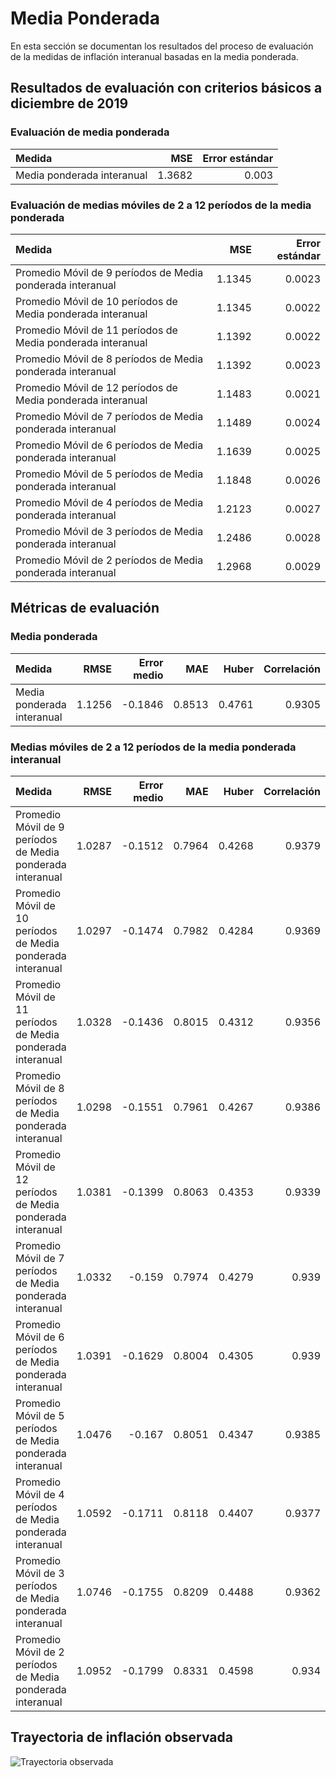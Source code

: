 # Media Ponderada 

En esta sección se documentan los resultados del proceso de evaluación de la medidas de inflación interanual basadas en la media ponderada.

## Resultados de evaluación con criterios básicos a diciembre de 2019

### Evaluación de media ponderada

| Medida                      |      MSE | Error estándar |
| :-------------------------- | -------: | -------------: |
|  Media ponderada interanual |   1.3682 |          0.003 |


### Evaluación de medias móviles de 2 a 12 períodos de la media ponderada

| Medida                                                      |      MSE | Error estándar|
| :---------------------------------------------------------- | -------: | ------------: |
|  Promedio Móvil de 9 períodos de Media ponderada interanual |   1.1345 |        0.0023 |
| Promedio Móvil de 10 períodos de Media ponderada interanual |   1.1345 |        0.0022 |
| Promedio Móvil de 11 períodos de Media ponderada interanual |   1.1392 |        0.0022 |
|  Promedio Móvil de 8 períodos de Media ponderada interanual |   1.1392 |        0.0023 |
| Promedio Móvil de 12 períodos de Media ponderada interanual |   1.1483 |        0.0021 |
|  Promedio Móvil de 7 períodos de Media ponderada interanual |   1.1489 |        0.0024 |
|  Promedio Móvil de 6 períodos de Media ponderada interanual |   1.1639 |        0.0025 |
|  Promedio Móvil de 5 períodos de Media ponderada interanual |   1.1848 |        0.0026 |
|  Promedio Móvil de 4 períodos de Media ponderada interanual |   1.2123 |        0.0027 |
|  Promedio Móvil de 3 períodos de Media ponderada interanual |   1.2486 |        0.0028 |
|  Promedio Móvil de 2 períodos de Media ponderada interanual |   1.2968 |        0.0029 |


## Métricas de evaluación 

### Media ponderada
| Medida                     |     RMSE | Error medio |      MAE |    Huber | Correlación |
| :------------------------- | -------: | ----------: | -------: | -------: | ----------: |
| Media ponderada interanual |   1.1256 |     -0.1846 |   0.8513 |   0.4761 |      0.9305 |



### Medias móviles de 2 a 12 períodos de la media ponderada interanual
| Medida                                                      |   RMSE | Error medio |    MAE |  Huber | Correlación |
| :---------------------------------------------------------- | -----: | ----------: | -----: | -----: | ----------: |
|  Promedio Móvil de 9 períodos de Media ponderada interanual | 1.0287 |     -0.1512 | 0.7964 | 0.4268 |      0.9379 |  
| Promedio Móvil de 10 períodos de Media ponderada interanual | 1.0297 |     -0.1474 | 0.7982 | 0.4284 |      0.9369 |  
| Promedio Móvil de 11 períodos de Media ponderada interanual | 1.0328 |     -0.1436 | 0.8015 | 0.4312 |      0.9356 |  
|  Promedio Móvil de 8 períodos de Media ponderada interanual | 1.0298 |     -0.1551 | 0.7961 | 0.4267 |      0.9386 |  
| Promedio Móvil de 12 períodos de Media ponderada interanual | 1.0381 |     -0.1399 | 0.8063 | 0.4353 |      0.9339 |  
|  Promedio Móvil de 7 períodos de Media ponderada interanual | 1.0332 |      -0.159 | 0.7974 | 0.4279 |       0.939 |  
|  Promedio Móvil de 6 períodos de Media ponderada interanual | 1.0391 |     -0.1629 | 0.8004 | 0.4305 |       0.939 |  
|  Promedio Móvil de 5 períodos de Media ponderada interanual | 1.0476 |      -0.167 | 0.8051 | 0.4347 |      0.9385 |  
|  Promedio Móvil de 4 períodos de Media ponderada interanual | 1.0592 |     -0.1711 | 0.8118 | 0.4407 |      0.9377 |  
|  Promedio Móvil de 3 períodos de Media ponderada interanual | 1.0746 |     -0.1755 | 0.8209 | 0.4488 |      0.9362 |  
|  Promedio Móvil de 2 períodos de Media ponderada interanual | 1.0952 |     -0.1799 | 0.8331 | 0.4598 |       0.934 |  
  


## Trayectoria de inflación observada

![Trayectoria observada](images/WeightedMean/obs_trajectory.svg)

